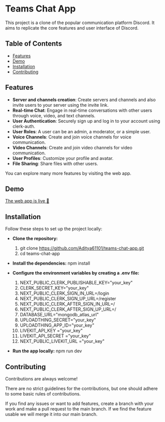 # Teams Chat App

This project is a clone of the popular communication platform Discord. It aims to replicate the core features and user interface of Discord.

## Table of Contents

- [Features](#features)
- [Demo](#demo)
- [Installation](#installation)
- [Contributing](#contributing)

## Features

- **Server and channels creation**: Create servers and channels and also invite users to your server using the invite link.
- **Real-time Chat**: Engage in real-time conversations with other users through voice, video, and text channels.
- **User Authentication**: Securely sign up and log in to your account using clerk-auth.
- **User Roles**: A user can be an admin, a moderator, or a simple user.
- **Voice Channels**: Create and join voice channels for voice communication.
- **Video Channels**: Create and join video channels for video communication.
- **User Profiles**: Customize your profile and avatar.
- **File Sharing**: Share files with other users.

You can explore many more features by visiting the web app.


## Demo

[The web app is live 🎉](http://teams-chat-app.vercel.app/)

## Installation

Follow these steps to set up the project locally:

- **Clone the repository:**

  1. git clone https://github.com/Aditya61101/teams-chat-app.git
  2. cd teams-chat-app

- **Install the dependencies:** npm install

- **Configure the environment variables by creating a .env file:**
    1. NEXT_PUBLIC_CLERK_PUBLISHABLE_KEY="your_key"
    2. CLERK_SECRET_KEY="your_key"
    3. NEXT_PUBLIC_CLERK_SIGN_IN_URL=/login
    4. NEXT_PUBLIC_CLERK_SIGN_UP_URL=/register
    5. NEXT_PUBLIC_CLERK_AFTER_SIGN_IN_URL=/
    6. NEXT_PUBLIC_CLERK_AFTER_SIGN_UP_URL=/
    7. DATABASE_URL="mongodb_atlas_url"
    8. UPLOADTHING_SECRET="your_key"
    9. UPLOADTHING_APP_ID="your_key"
    10. LIVEKIT_API_KEY ="your_key" 
    11. LIVEKIT_API_SECRET ="your_key" 
    12. NEXT_PUBLIC_LIVEKIT_URL ="your_key"

- **Run the app locally:** npm run dev

## Contributing

Contributions are always welcome!

There are no strict guidelines for the contributions, but one should adhere to some basic rules of contributions.

If you find any issues or want to add features, create a branch with your work and make a pull request to the main branch. If we find the feature usable we will merge it into our main branch.
